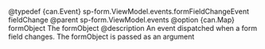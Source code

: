 
 @typedef {can.Event} sp-form.ViewModel.events.formFieldChangeEvent fieldChange
 @parent sp-form.ViewModel.events
 @option {can.Map} formObject The formObject
 @description
 An event dispatched when a form field changes. The formObject is passed as an argument
